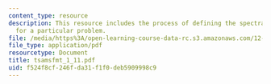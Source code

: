 ```yaml
---
content_type: resource
description: This resource includes the process of defining the spectral estimation
  for a particular problem.
file: /media/https%3A/open-learning-course-data-rc.s3.amazonaws.com/12-864-inference-from-data-and-models-spring-2005/f524f8cf246fda31f1f0deb5909998c9_tsamsfmt_1_11.pdf
file_type: application/pdf
resourcetype: Document
title: tsamsfmt_1_11.pdf
uid: f524f8cf-246f-da31-f1f0-deb5909998c9
---
```

